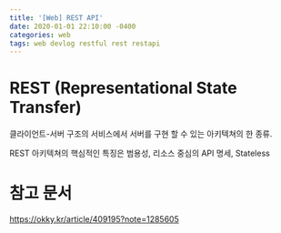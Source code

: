 ```yaml
---
title: '[Web] REST API'
date: 2020-01-01 22:10:00 -0400
categories: web
tags: web devlog restful rest restapi
---
```


# REST (Representational State Transfer)
클라이언트-서버 구조의 서비스에서 서버를 구현 할 수 있는 아키텍쳐의 한 종류.

REST 아키텍쳐의 핵심적인 특징은 범용성, 리소스 중심의 API 명세, Stateless

# 참고 문서
https://okky.kr/article/409195?note=1285605